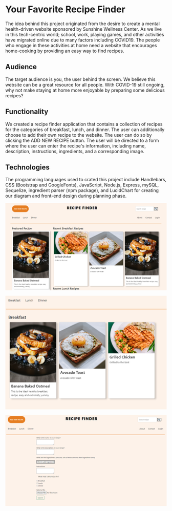 # Your Favorite Recipe Finder

The idea behind this project originated from the desire to create a mental health-driven website sponsored by Sunshine Wellness Center. As we live in this tech-centric world; school, work, playing games, and other activities have migrated online due to many factors including COVID19. The people who engage in these activities at home need a website that encourages home-cooking by providing an easy way to find recipes.

## Audience

The target audience is you, the user behind the screen. We believe this website can be a great resource for all people. With COVID-19 still ongoing, why not make staying at home more enjoyable by preparing some delicious recipes?

## Functionality

We created a recipe finder application that contains a collection of recipes for the categories of breakfast, lunch, and dinner. The user can additionally choose to add their own recipe to the website. The user can do so by clicking the ADD NEW RECIPE button. The user will be directed to a form where the user can enter the recipe's information, including name, description, instructions, ingredients, and a corresponding image.

## Technologies

The programming languages used to crated this project include Handlebars, CSS (Bootstrap and GoogleFonts), JavaScript, Node.js, Express, mySQL, Sequelize, ingredient parser (npm package), and LucidChart for creating our diagram and front-end design during planning phase.

![image](./public/images/app-screenshot1.png)

![image](./public/images/app-screenshot3.png)

![image](./public/images/app-screenshot2.png)
